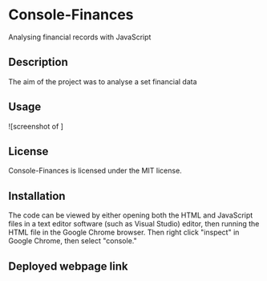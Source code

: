 # Console-Finances

Analysing financial records with JavaScript

## Description

The aim of the project was to analyse a set financial data

## Usage

![screenshot of ]

## License

Console-Finances is licensed under the MIT license.

## Installation

The code can be viewed by either opening both the HTML and JavaScript files in a text editor software (such as Visual Studio) editor, then running the HTML file in the Google Chrome browser. Then right click "inspect" in Google Chrome, then select "console."

## Deployed webpage link
